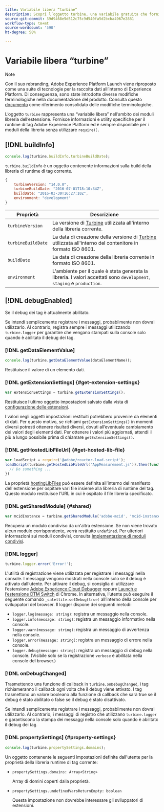 ```yaml
---
title: Variabile libera “turbine”
description: Scopri l’oggetto turbine, una variabile gratuita che fornisce informazioni e utility specifiche per il runtime di tag Adobe Experience Platform.
source-git-commit: 39d9468e5d512c75c9d540fa5d2bcba4967e2881
workflow-type: tm+mt
source-wordcount: '590'
ht-degree: 58%

---
```


# Variabile libera “turbine”

>[!NOTE]
>
>Con il suo rebranding, Adobe Experience Platform Launch viene riproposto come una suite di tecnologie per la raccolta dati all’interno di Experience Platform. Di conseguenza, sono state introdotte diverse modifiche terminologiche nella documentazione del prodotto. Consulta questo [documento](../term-updates.md) come riferimento consolidato delle modifiche terminologiche.

L’oggetto `turbine` rappresenta una “variabile libera” nell’ambito dei moduli libreria dell’estensione. Fornisce informazioni e utility specifiche per il runtime di tag Adobe Experience Platform ed è sempre disponibile per i moduli della libreria senza utilizzare `require()`.

## [!DNL buildInfo]

```js
console.log(turbine.buildInfo.turbineBuildDate);
```

`turbine.buildInfo` è un oggetto contenente informazioni sulla build della libreria di runtime di tag corrente.

```js
{
    turbineVersion: "14.0.0",
    turbineBuildDate: "2016-07-01T18:10:34Z",
    buildDate: "2016-03-30T16:27:10Z",
    environment: "development"
}
```

| Proprietà | Descrizione |
| --- | --- |
| `turbineVersion` | La versione di [Turbine](https://www.npmjs.com/package/@adobe/reactor-turbine) utilizzata all&#39;interno della libreria corrente. |
| `turbineBuildDate` | La data di creazione della versione di [Turbine](https://www.npmjs.com/package/@adobe/reactor-turbine) utilizzata all&#39;interno del contenitore in formato ISO 8601. |
| `buildDate` | La data di creazione della libreria corrente in formato ISO 8601. |
| `environment` | L&#39;ambiente per il quale è stata generata la libreria. I valori accettati sono `development`, `staging` e `production`. |


## [!DNL debugEnabled]

Se il debug dei tag è attualmente abilitato.

Se intendi semplicemente registrare i messaggi, probabilmente non dovrai utilizzarlo. Al contrario, registra sempre i messaggi utilizzando `turbine.logger` per garantire che vengano stampati sulla console solo quando è abilitato il debug dei tag.

### [!DNL getDataElementValue]

```js
console.log(turbine.getDataElementValue(dataElementName));
```

Restituisce il valore di un elemento dati.

### [!DNL getExtensionSettings] {#get-extension-settings}

```js
var extensionSettings = turbine.getExtensionSettings();
```

Restituisce l’ultimo oggetto impostazioni salvato dalla vista di [configurazione delle estensioni](./configuration.md).

I valori negli oggetti impostazioni restituiti potrebbero provenire da elementi di dati. Per questo motivo, se richiami `getExtensionSettings()` in momenti diversi potresti ottenere risultati diversi, dovuti all’eventuale cambiamento dei valori degli elementi dati. Per ottenere i valori più aggiornati, attendi il più a lungo possibile prima di chiamare `getExtensionSettings()`.

### [!DNL getHostedLibFileUrl] {#get-hosted-lib-file}

```js
var loadScript = require('@adobe/reactor-load-script');
loadScript(turbine.getHostedLibFileUrl('AppMeasurement.js')).then(function() {
  // Do something ...
})
```

La proprietà [hostingLibFiles](./manifest.md) può essere definita all&#39;interno del manifesto dell&#39;estensione per ospitare vari file insieme alla libreria di runtime del tag. Questo modulo restituisce l’URL in cui è ospitato il file libreria specificato.

### [!DNL getSharedModule] {#shared}

```js
var mcidInstance = turbine.getSharedModule('adobe-mcid', 'mcid-instance');
```

Recupera un modulo condiviso da un&#39;altra estensione. Se non viene trovato alcun modulo corrispondente, verrà restituito `undefined`. Per ulteriori informazioni sui moduli condivisi, consulta [Implementazione di moduli condivisi](./web/shared.md).

### [!DNL logger]

```js
turbine.logger.error('Error!');
```

L&#39;utilità di registrazione viene utilizzata per registrare i messaggi nella console. I messaggi vengono mostrati nella console solo se il debug è attivato dall’utente. Per attivare il debug, si consiglia di utilizzare l’estensione [Adobe Experience Cloud Debugger](https://chrome.google.com/webstore/detail/adobe-experience-cloud-de/ocdmogmohccmeicdhlhhgepeaijenapj?src=propaganda) oppure [ Launch e l’estensione DTM Switch](https://chrome.google.com/webstore/detail/adobe-dtm-switch/nlgdemkdapolikbjimjajpmonpbpmipk) di Chrome. In alternativa, l’utente può eseguire il seguente comando `_satellite.setDebug(true)` all’interno della console per sviluppatori del browser. Il logger dispone dei seguenti metodi:

* `logger.log(message: string)`: registra un messaggio nella console.
* `logger.info(message: string)`: registra un messaggio informativo nella console.
* `logger.warn(message: string)`: registra un messaggio di avvertenza nella console.
* `logger.error(message: string)`: registra un messaggio di errore nella console.
* `logger.debug(message: string)`: registra un messaggio di debug nella console. (Visibile solo se la registrazione `verbose` è abilitata nella console del browser.)

### [!DNL onDebugChanged]

Trasmettendo una funzione di callback in `turbine.onDebugChanged`, i tag richiameranno il callback ogni volta che il debug viene attivato. I tag trasmettono un valore booleano alla funzione di callback che sarà true se il debug è stato abilitato o false se il debug è stato disattivato.

Se intendi semplicemente registrare i messaggi, probabilmente non dovrai utilizzarlo. Al contrario, i messaggi di registro che utilizzano `turbine.logger` e garantiscono la stampa dei messaggi nella console solo quando è abilitato il debug dei tag.

### [!DNL propertySettings] {#property-settings}

```js
console.log(turbine.propertySettings.domains);
```

Un oggetto contenente le seguenti impostazioni definite dall&#39;utente per la proprietà della libreria runtime di tag corrente:

* `propertySettings.domains: Array<String>`

   Array di domini coperti dalla proprietà.

* `propertySettings.undefinedVarsReturnEmpty: boolean`

   Questa impostazione non dovrebbe interessare gli sviluppatori di estensioni.
